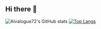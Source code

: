 ## Hi there 👋
![Alvalogue72's GitHub stats](https://github-readme-stats.vercel.app/api?username=alvalogue72&show_icons=true&theme=dark)
[![Top Langs](https://github-readme-stats.vercel.app/api/top-langs/?username=alvalogue72&layout=pie&theme=dark)](https://github.com/alvalogue72/github-readme-stats)

<!--
**Alvalogue72/Alvalogue72** is a ✨ _special_ ✨ repository because its `README.md` (this file) appears on your GitHub profile.

Here are some ideas to get you started:

- 🔭 I’m currently working on ...
- 🌱 I’m currently learning ...
- 👯 I’m looking to collaborate on ...
- 🤔 I’m looking for help with ...
- 💬 Ask me about ...
- 📫 How to reach me: ...
- 😄 Pronouns: ...
- ⚡ Fun fact: ...
-->
